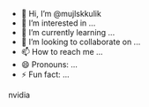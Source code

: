 - 👋 Hi, I’m @mujlskkulik
- 👀 I’m interested in ...
- 🌱 I’m currently learning ...
- 💞️ I’m looking to collaborate on ...
- 📫 How to reach me ...
- 😄 Pronouns: ...
- ⚡ Fun fact: ...

nvidia

<!---
mujlskkulik/mujlskkulik is a ✨ special ✨ repository because its `README.md` (this file) appears on your GitHub profile.
You can click the Preview link to take a look at your changes.
--->
